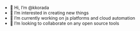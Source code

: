 - 👋 Hi, I’m @kkorada
- 👀 I’m interested in creating new things
- 🌱 I’m currently working on js platforms and cloud automation
- 💞️ I’m looking to collaborate on any open source tools

<!---
kkorada/kkorada is a ✨ special ✨ repository because its `README.md` (this file) appears on your GitHub profile.
You can click the Preview link to take a look at your changes.
--->
